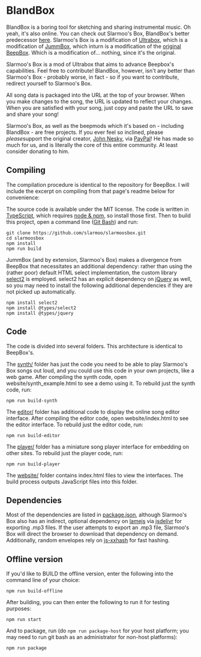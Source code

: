 # BlandBox

BlandBox is a boring tool for sketching and sharing instrumental music. Oh yeah, it's also online.
You can check out Slarmoo's Box, BlandBox's better predecessor [here](https://github.com/slarmoo/slarmoosbox/).
Slarmoo's Box is a modification of [Ultrabox](https://ultraabox.github.io), which is a modification of [JummBox](https://github.com/jummbus/jummbox), which inturn is a modification of the [original BeepBox](https://beepbox.co). Which is a modification of... nothing, since it's the original.

Slarmoo's Box is a mod of Ultrabox that aims to advance Beepbox's capabilities. Feel free to contribute!
BlandBox, however, isn't any better than Slarmoo's Box - probably worse, in fact - so if you want to contribute, redirect yourself to Slarmoo's Box.


All song data is packaged into the URL at the top of your browser. When you make
changes to the song, the URL is updated to reflect your changes. When you are
satisfied with your song, just copy and paste the URL to save and share your
song!

Slarmoo's Box, as well as the beepmods which it's based on -  including BlandBox - are free projects. If you ever feel so inclined, please <i>please</i>support the original creator, [John Nesky](http://www.johnnesky.com/), via
[PayPal](https://www.paypal.com/cgi-bin/webscr?cmd=_donations&business=QZJTX9GRYEV9N&currency_code=USD)! He has made so much for us, and is literally the core of this entire community. At least consider donating to him.

<!-- Oh my gosh the remaining text under this is code
O_O
I'm not gonna edit it (or even try) -->

## Compiling

The compilation procedure is identical to the repository for BeepBox. I will include the excerpt on compiling from that page's readme below for convenience:

The source code is available under the MIT license. The code is written in
[TypeScript](https://www.typescriptlang.org/), which requires
[node & npm](https://www.npmjs.com/get-npm), so install those first. Then to
build this project, open a command line ([Git Bash](https://gitforwindows.org/)) and run:

```
git clone https://github.com/slarmoo/slarmoosbox.git
cd slarmoosbox
npm install
npm run build
```

JummBox (and by extension, Slarmoo's Box) makes a divergence from BeepBox that necessitates an additional dependency:
rather than using the (rather poor) default HTML select implementation, the custom
library [select2](https://select2.org) is employed. select2 has an explicit dependency
on [jQuery](https://jquery.com) as well, so you may need to install the following
additional dependencies if they are not picked up automatically.

```
npm install select2
npm install @types/select2
npm install @types/jquery
```

## Code

The code is divided into several folders. This architecture is identical to BeepBox's.

The [synth/](synth) folder has just the code you need to be able to play Slarmoo's Box
songs out loud, and you could use this code in your own projects, like a web
game. After compiling the synth code, open website/synth_example.html to see a
demo using it. To rebuild just the synth code, run:

```
npm run build-synth
```

The [editor/](editor) folder has additional code to display the online song
editor interface. After compiling the editor code, open website/index.html to
see the editor interface. To rebuild just the editor code, run:

```
npm run build-editor
```

The [player/](player) folder has a miniature song player interface for embedding
on other sites. To rebuild just the player code, run:

```
npm run build-player
```

The [website/](website) folder contains index.html files to view the interfaces.
The build process outputs JavaScript files into this folder.

## Dependencies

Most of the dependencies are listed in [package.json](package.json), although
 Slarmoo's Box also has an indirect, optional dependency on
[lamejs](https://www.npmjs.com/package/lamejs) via
[jsdelivr](https://www.jsdelivr.com/) for exporting .mp3 files. If the user
attempts to export an .mp3 file, Slarmoo's Box will direct the browser to download
that dependency on demand. 
Additionally, random envelopes rely on [js-xxhash](https://npmjs.com/package/js-xxhash) for fast hashing. 


## Offline version

If you'd like to BUILD the offline version, enter the following into the command line of your choice:
```
npm run build-offline
```


After building, you can then enter the following to run it for testing purposes:
```
npm run start
```

And to package, run (do ```npm run package-host``` for your host platform; you may need to run git bash as an administrator for non-host platforms):
```
npm run package
```
